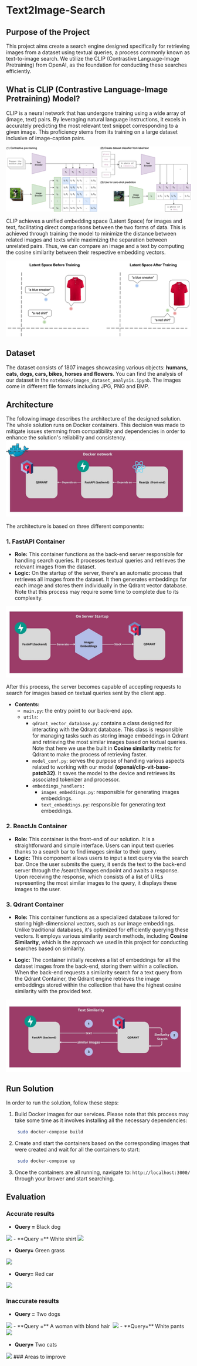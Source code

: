 # Text2Image-Search

## Purpose of the Project
This project aims create a search engine designed specifically for retrieving images from a dataset using textual queries, a process commonly known as text-to-image search. We utilize the CLIP (Contrastive Language-Image Pretraining) from OpenAI, as the foundation for conducting these searches efficiently.
## What is CLIP (Contrastive Language-Image Pretraining) Model?
CLIP is a neural network that has undergone training using a wide array of (image, text) pairs. By leveraging natural language instructions, it excels in accurately predicting the most relevant text snippet corresponding to a given image. This proficiency stems from its training on a large dataset inclusive of image-caption pairs.

<img src="https://github.com/MayssaJaz/Text2Image-Search/blob/main/docs/CLIP.png">


CLIP achieves a unified embedding space (Latent Space) for images and text, facilitating direct comparisons between the two forms of data. This is achieved through training the model to minimize the distance between related images and texts while maximizing the separation between unrelated pairs. Thus, we can compare an image and a text by computing the cosine similarity between their respective embedding vectors.

<img src="https://github.com/MayssaJaz/Text2Image-Search/blob/main/docs/embeddings.png">


## Dataset
The dataset consists of 1807 images showcasing various objects:
**humans, cats, dogs, cars, bikes, horses and flowers**. You can find the analysis of our dataset in the `notebook/images_dataset_analysis.ipynb`. The images come in different file formats including JPG, PNG and BMP.

## Architecture

The following image describes the architecture of the designed solution. The whole solution runs on Docker containers. This decision was made to mitigate issues stemming from compatibility and dependencies in order to enhance the solution's reliability and consistency.
<img src="https://github.com/MayssaJaz/Text2Image-Search/blob/main/docs/architecture.jpg">


The architecture is based on three different components:
### 1. FastAPI Container
   - **Role:** This container functions as the back-end server responsible for handling search queries. It processes textual queries and retrieves the relevant images from the dataset.
   - **Logic:** On the startup of the server, there's an automatic process that retrieves all images from the dataset. It then generates embeddings for each image and stores them individually in the Qdrant vector database. Note that this process may require some time to complete due to its complexity. 
  
<img src="https://github.com/MayssaJaz/Text2Image-Search/blob/main/docs/startup.jpg">

After this process, the server becomes capable of accepting requests to search for images based on textual queries sent by the client app.
   - **Contents:**
      - `main.py`: the entry point to our back-end app.
      - `utils`:
        - `qdrant_vector_database.py`: contains a class designed for interacting with the Qdrant database. This class is responsible for managing tasks such as storing image embeddings in Qdrant and retrieving the most similar images based on textual queries. Note that here we use the built in **Cosine similarity** metric for Qdrant to make the process of retrieving faster.
        -  `model_conf.py`: serves the purpose of handling various aspects related to working with our model **(openai/clip-vit-base-patch32)**. It saves the model to the device and retrieves  its associated tokenizer and processor.
        -  `embeddings_handlers:`
            - `images_embeddings.py`: responsible for generating images embeddings.
            - `text_embeddings.py`: responsible for generating text embeddings.
### 2. ReactJs Container
   - **Role:** This container is the front-end of our solution. It is a straightforward and simple interface. Users can input text queries thanks to a search bar to find images similar to their query.
   - **Logic:** This component allows users to input a text query via the search bar. Once the user submits the query, it sends the text to the back-end server through the /search/images endpoint and awaits a response. Upon receiving the response, which consists of a list of URLs representing the most similar images to the query, it displays these images to the user.

### 3. Qdrant Container
   - **Role:** This container functions as a specialized database tailored for storing high-dimensional vectors, such as our image embeddings. Unlike traditional databases, it's optimized for efficiently querying these vectors. It employs various similarity search methods, including **Cosine Similarity**, which is the approach we used in this project for conducting searches based on similarity.

   - **Logic:** The container initially receives a list of embeddings for all the dataset images from the back-end, storing them within a collection. When the back-end requests a similarity search for a text query from the Qdrant Container, the Qdrant engine retrieves the image embeddings stored within the collection that have the highest cosine similarity with the provided text.

<img src="https://github.com/MayssaJaz/Text2Image-Search/blob/main/docs/search_similarity.jpg">

## Run Solution
In order to run the solution, follow these steps:
1. Build Docker images for our services. Please note that this process may take some time as it involves installing all the necessary dependencies:
    ```bash
     sudo docker-compose build
   ```
2.  Create and start the containers based on the corresponding images that were created and wait for all the containers to start: 
    ```bash
     sudo docker-compose up
    ```
3. Once the containers are all running, navigate to: `http://localhost:3000/` through your brower and start searching.

## Evaluation
### Accurate results
- **Query =** Black dog
<img src="https://github.com/MayssaJaz/Text2Image-Search/blob/main/docs/results/accurate/accurate_1.png">
- **Query =** White shirt
<img src="https://github.com/MayssaJaz/Text2Image-Search/blob/main/docs/results/accurate/accurate_2.png">

- **Query=** Green grass
<img src="https://github.com/MayssaJaz/Text2Image-Search/blob/main/docs/results/accurate/accurate_3.png">

- **Query=** Red car
<img src="https://github.com/MayssaJaz/Text2Image-Search/blob/main/docs/results/accurate/accurate_4.png">

### Inaccurate results
- **Query =** Two dogs
<img src="https://github.com/MayssaJaz/Text2Image-Search/blob/main/docs/results/inaccurate/inaccurate1.png">
- **Query =** A woman with blond hair
<img src="">
<img src="https://github.com/MayssaJaz/Text2Image-Search/blob/main/docs/results/inaccurate/inaccurate2.png">
- **Query=** White pants
<img src="https://github.com/MayssaJaz/Text2Image-Search/blob/main/docs/results/inaccurate/inaccurate3.png">

- **Query=** Two cats
<img src="https://github.com/MayssaJaz/Text2Image-Search/blob/main/docs/results/inaccurate/inaccurate4.png">
### Areas to improve
